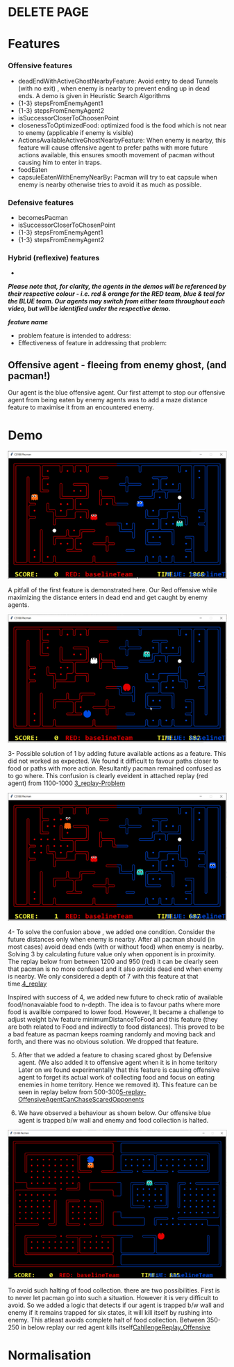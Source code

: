 # DELETE PAGE #

# Features #

### Offensive features

* deadEndWithActiveGhostNearbyFeature: Avoid entry to dead Tunnels (with no exit) , when enemy is nearby to prevent ending up in dead ends. A demo is given in Heuristic Search Algorithms
* {1-3} stepsFromEnemyAgent1
* {1-3} stepsFromEnemyAgent2
* isSuccessorCloserToChoosenPoint
* closenessToOptimizedFood: optimized food is the food which is not near to enemy (applicable if enemy is visible)
* ActionsAvailableActiveGhostNearbyFeature: When enemy is nearby, this feature will cause offensive agent to prefer
paths with more future actions available, this ensures smooth movement of pacman without causing him to enter in traps. 
* foodEaten
* capsuleEatenWithEnemyNearBy: Pacman will try to eat capsule when enemy is nearby otherwise tries to avoid it as much as possible.

### Defensive features

* becomesPacman
* isSuccessorCloserToChosenPoint
* {1-3} stepsFromEnemyAgent1
* {1-3} stepsFromEnemyAgent2

### Hybrid (reflexive) features

*

***Please note that, for clarity, the agents in the demos will be referenced by their respective colour - i.e. red & orange for the RED team, blue & teal for the BLUE team. Our agents may switch from either team throughout each video, but will be identified under the respective demo.***

***feature name***
*  problem feature is intended to address:
*  Effectiveness of feature in addressing that problem:

## Offensive agent - fleeing from enemy ghost, (and pacman!)

Our agent is the blue offensive agent. Our first attempt to stop our offensive agent from being eaten by enemy agents was to add a maze distance feature to maximise it from an encountered enemy. 

# Demo

![1_-_offensive_agent_is_ghost__running_from_enemy_pacman](uploads/1462f1ad37b0b188024a0901a88c6272/1_-_offensive_agent_is_ghost__running_from_enemy_pacman.gif)

A pitfall of the first feature is demonstrated here. Our Red offensive while maximizing the distance enters in dead end and get caught by enemy agents. 

![2_-_offensive_agent_staying_in_dead_end](uploads/3ade853f2b9a113095f31b273ac19f4a/2_-_offensive_agent_staying_in_dead_end.gif)



3- Possible solution of 1 by adding future available actions as a feature. This did not worked as expected. We found it difficult to favour paths closer to food or paths with more action.  Resultantly pacman remained confused as to go where. This confusion is clearly eveident in attached replay (red agent) from 1100-1000 [3_replay-Problem](uploads/91cb0bffcb7f3812888045b7d05c7379/3_replay-Problem)


![4_-_offensive_agent_repeatedly_failing_to_re-enter_in_aims_of_closest_food](uploads/1fc4b3b072d59730c30404a1fd70ea0b/4_-_offensive_agent_repeatedly_failing_to_re-enter_in_aims_of_closest_food.gif)

4- To solve the confusion above , we added one condition. Consider the future distances only when enemy is nearby. After all pacman should (in most cases) avoid dead ends (with or without food) when enemy is nearby. Solving 3 by calculating future value only when opponent is in proximity.
The replay below from between 1200 and 950 (red) it can be clearly seen that pacman is no more confused and it also avoids dead end when enemy is nearby. We only considered a depth of 7 with this feature at that time.[4_replay](uploads/164dc8bc3345304bd907ec1e40a75c6f/4_replay) 

Inspired with success of 4, we added new future to check ratio of available food/nonavaiable food to n-depth. The idea is to favour paths where more food is availble compared to lower food. However,  It became a challenge to adjust weight b/w feature minimumDistanceToFood and this feature (they are both related to Food and indirectly to food distances). This proved to be a bad feature as pacman keeps roaming randomly and moving back and forth, and there was no obvious solution. We dropped that feature.

5.  After that we added a feature to chasing scared ghost by Defensive agent. (We also added it to offensive agent when it is in home teritory Later on we found experimentally that this feature is causing offensive agent to forget its actual work of collecting food and focus on eating enemies in home territory. Hence we removed it). This feature can be seen in replay below from 500-300[5-replay-OffensiveAgentCanChaseScaredOpponents](uploads/e0d9b51713f67a7b2f5afa1c02d32bc4/5-replay-OffensiveAgentCanChaseScaredOpponents)

6. We have observed a behaviour as shown below. Our offensive blue agent is trapped b/w wall and enemy and food collection is halted.

![8_-_offensive_agent_held__hostage_](uploads/4df8370837b6dee5b20d0def584d44ad/8_-_offensive_agent_held__hostage_.gif)

To avoid such halting of food collection. there are two possibilities. First is to never let pacman go into such a situation. However it is very difficult to avoid. So we added a logic that detects if our agent is trapped b/w wall and enemy if it remains trapped for six states, it will kill itself by rushing into enemy. This atleast avoids complete halt of food collection. Between 350-250 in below replay our red agent kills itself[CahllengeReplay_Offensive](uploads/401c3eec83b2eb3d99748ee17cc99380/CahllengeReplay_Offensive)



# Normalisation